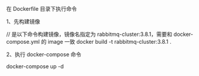 在 Dockerfile 目录下执行命令

1、先构建镜像

// 是以下命令构建镜像，镜像名指定为 rabbitmq-cluster:3.8.1，需要和 docker-compose.yml 的 image 一致
docker build -t rabbitmq-cluster:3.8.1 .

2、执行 docker-compose 命令

docker-compose up -d